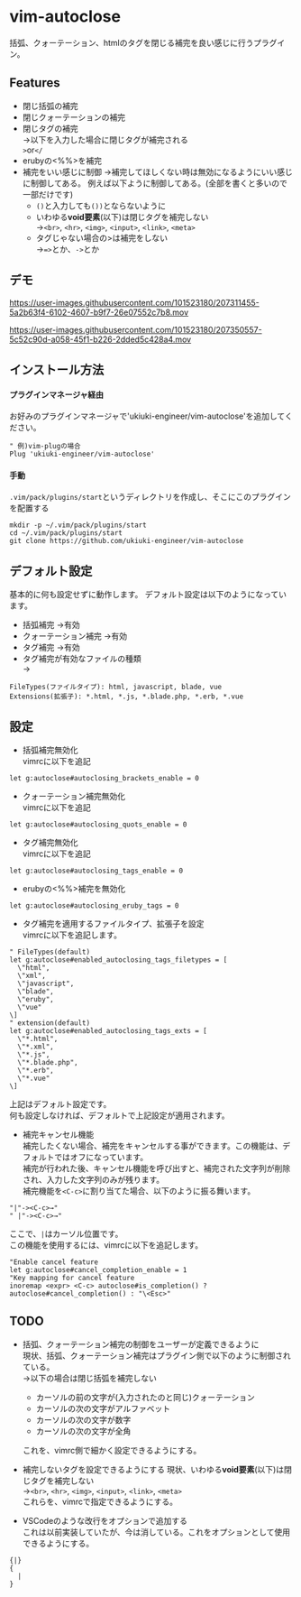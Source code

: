 # vim-autoclose
括弧、クォーテーション、htmlのタグを閉じる補完を良い感じに行うプラグイン。

## Features
- 閉じ括弧の補完
- 閉じクォーテーションの補完
- 閉じタグの補完  
→以下を入力した場合に閉じタグが補完される  
`>`or`</`
- erubyの<%%>を補完
- 補完をいい感じに制御
→補完してほしくない時は無効になるようにいい感じに制御してある。
例えば以下ように制御してある。(全部を書くと多いので一部だけです)
  - `()`と入力しても`())`とならないように
  - いわゆる**void要素**(以下)は閉じタグを補完しない  
  →`<br>`, `<hr>`, `<img>`, `<input>`, `<link>`, `<meta>`
  - タグじゃない場合の>は補完をしない  
  →`=>`とか、`->`とか

## デモ
https://user-images.githubusercontent.com/101523180/207311455-5a2b63f4-6102-4607-b9f7-26e07552c7b8.mov

https://user-images.githubusercontent.com/101523180/207350557-5c52c90d-a058-45f1-b226-2dded5c428a4.mov

## インストール方法
#### プラグインマネージャ経由
お好みのプラグインマネージャで'ukiuki-engineer/vim-autoclose'を追加してください。  
```vim
" 例)vim-plugの場合
Plug 'ukiuki-engineer/vim-autoclose'
```
#### 手動
`.vim/pack/plugins/start`というディレクトリを作成し、そこにこのプラグインを配置する
```
mkdir -p ~/.vim/pack/plugins/start
cd ~/.vim/pack/plugins/start
git clone https://github.com/ukiuki-engineer/vim-autoclose
```

## デフォルト設定
基本的に何も設定せずに動作します。
デフォルト設定は以下のようになっています。
- 括弧補完             →有効
- クォーテーション補完 →有効
- タグ補完             →有効
- タグ補完が有効なファイルの種類  
→
```
FileTypes(ファイルタイプ): html, javascript, blade, vue
Extensions(拡張子): *.html, *.js, *.blade.php, *.erb, *.vue
```

## 設定
- 括弧補完無効化  
vimrcに以下を追記
```vim
let g:autoclose#autoclosing_brackets_enable = 0
```
- クォーテーション補完無効化  
vimrcに以下を追記
```vim
let g:autoclose#autoclosing_quots_enable = 0
```
- タグ補完無効化  
vimrcに以下を追記
```vim
let g:autoclose#autoclosing_tags_enable = 0
```

- erubyの<%%>補完を無効化
```vim
let g:autoclose#autoclosing_eruby_tags = 0
```

- タグ補完を適用するファイルタイプ、拡張子を設定  
vimrcに以下を追記します。
```vim
" FileTypes(default)
let g:autoclose#enabled_autoclosing_tags_filetypes = [
  \"html",
  \"xml",
  \"javascript",
  \"blade",
  \"eruby",
  \"vue"
\]
" extension(default)
let g:autoclose#enabled_autoclosing_tags_exts = [
  \"*.html",
  \"*.xml",
  \"*.js",
  \"*.blade.php",
  \"*.erb",
  \"*.vue"
\]
```
上記はデフォルト設定です。  
何も設定しなければ、デフォルトで上記設定が適用されます。

- 補完キャンセル機能  
補完したくない場合、補完をキャンセルする事ができます。この機能は、デフォルトではオフになっています。  
補完が行われた後、キャンセル機能を呼び出すと、補完された文字列が削除され、入力した文字列のみが残ります。  
補完機能を`<C-c>`に割り当てた場合、以下のように振る舞います。
```vim
"|"-><C-c>→"
" |"-><C-c>→" 
```
ここで、`|`はカーソル位置です。  
この機能を使用するには、vimrcに以下を追記します。
```vim
"Enable cancel feature
let g:autoclose#cancel_completion_enable = 1
"Key mapping for cancel feature
inoremap <expr> <C-c> autoclose#is_completion() ? autoclose#cancel_completion() : "\<Esc>"
```

## TODO
- 括弧、クォーテーション補完の制御をユーザーが定義できるように  
現状、括弧、クォーテーション補完はプラグイン側で以下のように制御されている。  
→以下の場合は閉じ括弧を補完しない
  - カーソルの前の文字が(入力されたのと同じ)クォーテーション
  - カーソルの次の文字がアルファベット
  - カーソルの次の文字が数字
  - カーソルの次の文字が全角

  これを、vimrc側で細かく設定できるようにする。  
- 補完しないタグを設定できるようにする
  現状、いわゆる**void要素**(以下)は閉じタグを補完しない  
  →`<br>`, `<hr>`, `<img>`, `<input>`, `<link>`, `<meta>`  
  これらを、vimrcで指定できるようにする。
- VSCodeのような改行をオプションで追加する  
これは以前実装していたが、今は消している。これをオプションとして使用できるようにする。
```
{|}
{
  |
}
```
